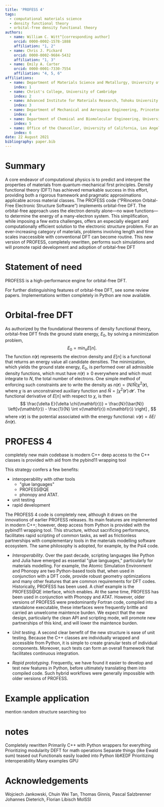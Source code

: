 ```yaml
---
title: 'PROFESS 4'
tags:
  - computational materials science
  - density functional theory
  - orbital-free density functional theory
authors:
  - name: William C. Witt^[corresponding author]
    orcid: 0000-0002-1578-1888
    affiliation: "1, 2"
  - name: Chris J. Pickard
    orcid: 0000-0002-9684-5432
    affiliation: "1, 3"
  - name: Emily A. Carter
    orcid: 0000-0001-7330-7554
    affiliation: "4, 5, 6"
affiliations:
  - name: Department of Materials Science and Metallurgy, University of Cambridge
    index: 1
  - name: Christ's College, University of Cambridge
    index: 2
  - name: Advanced Institute for Materials Research, Tohoku University
    index: 3
  - name: Department of Mechanical and Aerospace Engineering, Princeton University
    index: 4
  - name: Department of Chemical and Biomolecular Engineering, University of California, Los Angeles
    index: 5
  - name: Office of the Chancellor, University of California, Los Angeles
    index: 6
date: 22 August 2021
bibliography: paper.bib
---
```


# Summary

A core endeavor of computational physics is to predict and interpret the properties of materials from quantum-mechanical first principles. Density functional theory (DFT) has achieved remarkable success in this effort, providing both a rigorous framework and pragmatic approximations applicable across material classes. The PROFESS code (“PRinceton Orbital-Free Electronic Structure Software”) implements orbital-free DFT. The orbital-free approach uses the electron density alone—no wave functions—to determine the energy of a many-electron system. This simplification, while imposing a few extra challenges, offers an especially elegant and computationally efficient solution to the electronic structure problem.  For an ever-increasing category of materials, problems involving length and time scales inaccessible with conventional DFT can become routine. This new version of PROFESS, completely rewritten, performs such simulations and will promote rapid development and adoption of orbital-free DFT

# Statement of need

PROFESS  is a high-performance engine for orbital-free DFT.

For further distinguishing features of orbital-free DFT, see some review papers. Implementations written completely in Python are now available.

# Orbital-free DFT

As authorized by the foundational theorems of density functional theory, orbital-free DFT finds the ground state energy, $E_0$, by solving a minimization problem,
$$
E_0 = \min_n E[n].
$$
The function $n(\mathbf{r})$ represents the electron density and $E[n]$ is a functional that returns an energy value all candidate densities. The minimization, which yields the ground state energy, $E_0$, is performed over all admissible density functions, which must have $n(\mathbf{r}) \ge 0$ everywhere and which must integrate to $N$, the total number of electrons.
One simple method of enforcing such constraints are to write the density as $n(\mathbf{r}) = (N/\bar{N}) \chi^2(\mathbf{r})$, where $\chi$ is an unconstrained auxiliary function and $\bar{N}=\int \chi^2(\mathbf{r}') \, d\mathbf{r}'$. The functional derivative of $E[n]$ with respect to $\chi$, is then
$$
\frac{\delta E}{\delta \chi(\mathbf{r})} = \frac{N}{\bar{N}} \left[v(\mathbf{r}) - \frac{1}{N} \int v(\mathbf{r}) n(\mathbf{r}) \right] ,
$$
where $v(\mathbf{r})$ is the potential associated with the energy functional: $v(\mathbf{r}) = \delta E / \delta n(\mathbf{r})$.

# PROFESS 4

completely new
main codebase is modern C++
deep access to the C++ classes is provided with aid from the pybind11 wrapping tool

This strategy confers a few benefits:
* interoperability with other tools
    * "glue languages"
    * PROFESS@QE
    * phonopy and ATAT.
* unit testing
* rapid development


The PROFESS 4 code is completely new, although it draws on the innovations of earlier PROFESS releases. Its main features are implemented in modern C++; however, deep access from Python is provided with the pybind11 wrapping tool. This structure, without sacrificing performance, facilitates rapid scripting of common tasks, as well as frictionless partnerships with complementary tools in the materials modelling software ecosystem. The same philosophy is adopted, for example, by the Psi4 code.

* _Interoperability_. Over the past decade, scripting languages like Python and Julia have emerged as essential "glue languages," particularly for materials modelling. For example, the Atomic Simulation Environment and Phonopy are two Python-based tools that, when used in conjunction with a DFT code, provide robust geometry optimizations and many other features that are common requirements for DFT codes. Historically, PROFESS has been used. A chief example is the PROFESS@QE interface, which enables. At the same time, PROFESS has been used in conjunction with Phonopy and ATAT. However, older versions of PROFESS were predominantly Fortran code, compiled into a standalone executable, these interfaces were frequently brittle and carried an unwelcome maintence burden. We expect that the new design, particularly the clean API and scripting mode, will promote new partnerships of this kind, and will lower the maintence burden.

* _Unit testing_. A second clear benefit of the new structure is ease of unit testing. Because the C++ classes are individually wrapped and accessible from Python, it is simple to create granular tests of individual components. Moreover, such tests can form an overall framework that facilitates continuous integration.

* _Rapid prototyping_. Frequently, we have found it easier to develop and test new features in Python, before ultimately translating them into compiled code. Such hybrid workflows were generally impossible with older versions of PROFESS.

# Example application

mention random structure searching too


# notes

Completely rewritten
Primarily C++ with Python wrappers for everything
Prioritizing modularity
  DEFT for math operations
  Separate things (like Ewald sum) teased out
  Functionals easily loaded into Python
  libKEDF
Prioritizing interoperability
  Many examples
GPU


# Acknowledgements

Wojciech Jankowski, Chuin Wei Tan, Thomas Ginnis, Pascal Salzbrenner
Johannes Dieterich, Florian Libisch
MolSSI
